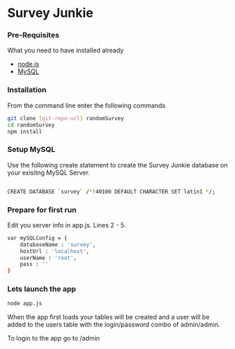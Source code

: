 # Survey Junkie

### Pre-Requisites
What you need to have installed already
* [node.js](http://nodejs.org)
* [MySQL](http://www.mysql.com/downloads/)


### Installation
From the command line enter the following commands
```sh
git clone [git-repo-url] randomSurvey
cd randomSurvey
npm install
```

### Setup MySQL
Use the following create statement to create the Survey Junkie database on your exisitng MySQL Server.
```sh

CREATE DATABASE `survey` /*!40100 DEFAULT CHARACTER SET latin1 */;

```
### Prepare for first run
Edit you server info in app.js. Lines 2 - 5. 
```sh
var mySQLConfig = {
	databaseName : 'survey',
	hostUrl : 'localhost',
	userName : 'root',
	pass : ''
}
```

### Lets launch the app
```sh
node app.js
```

When the app first loads your tables will be created and a user will be added to the users table with the login/password combo of admin/admin.

To login to the app go to /admin